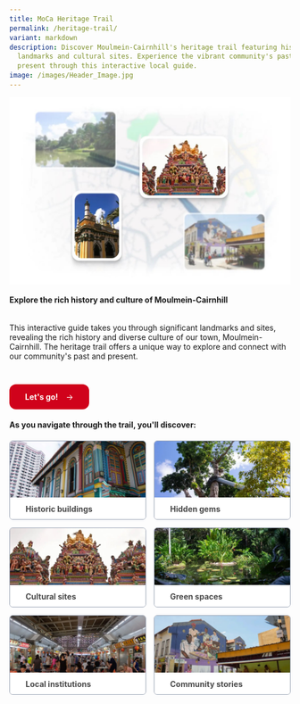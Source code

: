 ```yaml
---
title: MoCa Heritage Trail
permalink: /heritage-trail/
variant: markdown
description: Discover Moulmein-Cairnhill's heritage trail featuring historic
  landmarks and cultural sites. Experience the vibrant community's past and
  present through this interactive local guide.
image: /images/Header_Image.jpg
---
```

<div class="content-container">
  <div class="hero">
    <img width="100%" alt="Moulmein-Cairnhill Heritage Trail" src="/images/Header_Image.jpg">
    <h4>
      <strong>Explore the rich history and culture of Moulmein-Cairnhill</strong>
    </h4>
    <p>
      This interactive guide takes you through significant landmarks and sites,
      revealing the rich history and diverse culture of our town,
      Moulmein-Cairnhill. The heritage trail offers a unique way to explore and
      connect with our community's past and present.
    </p>
    <a class="cta-button" href="/heritage-trail/featured-sites">
      <p class="button-text"><strong>Let's go!</strong></p>
      <p class="button-text"><span class="arrow">→</span></p>
    </a>
  </div>
  <p class="section-title">
    <strong>As you navigate through the trail, you'll discover:</strong>
  </p>
  <div class="card-grid">
    <a class="card" href="/heritage-sites/black-white-bungalows">
      <img class="card-image" alt="Historic Buildings" src="/images/Historic_Buildings.jpg">
      <div class="card-bottom">
        <strong>Historic buildings</strong>
      </div>
    </a>
    <a class="card" href="/heritage-sites/mount-emily-swimming-pool-and-coat-of-arms">
      <img class="card-image" alt="Hidden Gems" src="/images/Hidden_Gems.jpg">
      <div class="card-bottom">
        <strong>Hidden gems</strong>
      </div>
    </a>
    <a class="card" href="/heritage-sites/masjid-tasek-utara">
      <img class="card-image" alt="Cultural Sites" src="/images/Cultural_Sites.jpg">
      <div class="card-bottom">
        <strong>Cultural sites</strong>
      </div>
    </a>
    <a class="card" href="/heritage-sites/singapore-botanic-gardens">
      <img class="card-image" alt="Green Spaces" src="/images/Green_Spaces.jpg">
      <div class="card-bottom">
        <strong>Green spaces</strong>
      </div>
    </a>
    <a class="card" href="/heritage-sites/kk-womens-and-childrens-hospital">
      <img class="card-image" alt="Local Institutions" src="/images/Local_Institutions.jpg">
      <div class="card-bottom">
        <strong>Local institutions</strong>
      </div>
    </a>
    <a class="card" href="/heritage-sites/birthplace-of-lee-kuan-yew">
      <img class="card-image" alt="Community Stories" src="/images/Community_Stories.jpg">
      <div class="card-bottom">
        <strong>Community stories</strong>
      </div>
    </a>
  </div>
</div>

<style>
  /* Layout containers */
  .content-container {
    display: flex;
    flex-direction: column;
  }

  .hero {
    display: flex;
    flex-direction: column;
  }

  /* Typography */
  .section-title {
    line-height: 28px !important;
  }

  /* CTA Button */
  .cta-button {
    display: flex;
    justify-content: space-between;
    margin-top: 28px;
    padding: 14px 28px;
    background-color: #d0021b;
    border-radius: 12px;
    color: #fff !important;
    text-decoration: none !important;
    cursor: pointer;
    width: fit-content;
    gap: 14px;
  }

  .cta-button:hover {
    background-color: #9d0214;
  }

  .button-text,
  .button-text > strong,
  .cta-button > strong {
    color: #fff !important;
    margin: 0 !important;
  }

  /* Card Grid */
  .card-grid {
    display: grid;
    grid-template-columns: repeat(2, 1fr);
    gap: 14px;
  }

  .card {
    margin: 0 !important;
    color: #484848;
    text-decoration: none !important;
    border: 1px solid #98a2b3;
    border-radius: 6px;
    overflow: hidden;
    transition: opacity 0.2s;
  }

  .card:hover {
    opacity: 0.8;
  }

  .card-image {
    width: 100%;
    aspect-ratio: 2.39;
    object-fit: cover;
  }

  .card-bottom {
    padding: 8px 28px;
    background-color: #fff;
    line-height: 20px;
  }

  /* Responsive */
  @media screen and (max-width: 375px) {
    .card-grid {
      grid-template-columns: 1fr; /* Switch to single column */
    }
  }
</style>